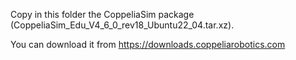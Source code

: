 Copy in this folder the CoppeliaSim package (CoppeliaSim_Edu_V4_6_0_rev18_Ubuntu22_04.tar.xz).

You can download it from https://downloads.coppeliarobotics.com
